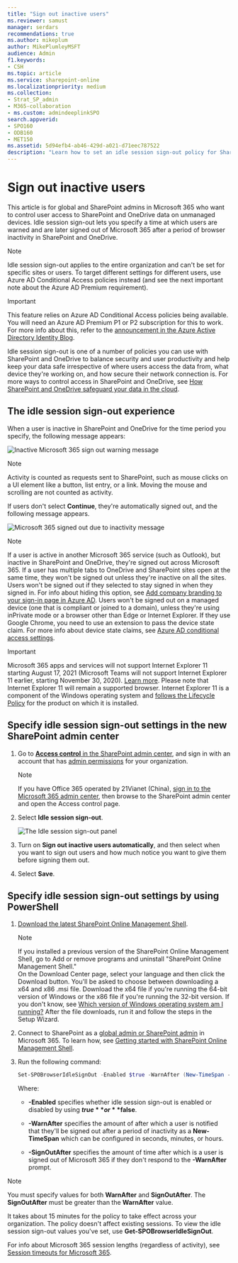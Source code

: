 ```yaml
---
title: "Sign out inactive users"
ms.reviewer: samust
manager: serdars
recommendations: true
ms.author: mikeplum
author: MikePlumleyMSFT
audience: Admin
f1.keywords:
- CSH
ms.topic: article
ms.service: sharepoint-online
ms.localizationpriority: medium
ms.collection:
- Strat_SP_admin
- M365-collaboration
- ms.custom: admindeeplinkSPO
search.appverid:
- SPO160
- ODB160
- MET150
ms.assetid: 5d94efb4-ab46-429d-a021-d71eec787522
description: "Learn how to set an idle session sign-out policy for SharePoint and OneDrive browser sessions on unmanaged devices."
---
```


# Sign out inactive users

This article is for global and SharePoint admins in Microsoft 365 who want to control user access to SharePoint and OneDrive data on unmanaged devices. Idle session sign-out lets you specify a time at which users are warned and are later signed out of Microsoft 365 after a period of browser inactivity in SharePoint and OneDrive.

> [!NOTE]
> Idle session sign-out applies to the entire organization and can't be set for specific sites or users.  To target different settings for different users, use Azure AD Conditional Access policies instead (and see the next important note about the Azure AD Premium requirement).

> [!IMPORTANT]
> This feature relies on Azure AD Conditional Access policies being available. You will need an Azure AD Premium P1 or P2 subscription for this to work. For more info about this, refer to the [announcement in the Azure Active Directory Identity Blog](https://techcommunity.microsoft.com/t5/azure-active-directory-identity/conditional-access-8220-limited-access-8221-policies-for/ba-p/245228).

Idle session sign-out is one of a number of policies you can use with SharePoint and OneDrive to balance security and user productivity and help keep your data safe irrespective of where users access the data from, what device they're working on, and how secure their network connection is. For more ways to control access in SharePoint and OneDrive, see [How SharePoint and OneDrive safeguard your data in the cloud](safeguarding-your-data.md).

## The idle session sign-out experience

When a user is inactive in SharePoint and OneDrive for the time period you specify, the following message appears:

![Inactive Microsoft 365 sign out warning message](media/80c0d10b-df78-4e3c-9df0-b94a923b3871.png)

> [!NOTE]
> Activity is counted as requests sent to SharePoint, such as mouse clicks on a UI element like a button, list entry, or a link. Moving the mouse and scrolling are not counted as activity.

If users don't select **Continue**, they're automatically signed out, and the following message appears.

![Microsoft 365 signed out due to inactivity message](media/acc48304-dacd-41db-a4b6-8702cb6afa04.png)

> [!NOTE]
> If a user is active in another Microsoft 365 service (such as Outlook), but inactive in SharePoint and OneDrive, they're signed out across Microsoft 365. If a user has multiple tabs to OneDrive and SharePoint sites open at the same time, they won't be signed out unless they're inactive on all the sites. Users won't be signed out if they selected to stay signed in when they signed in. For info about hiding this option, see [Add company branding to your sign-in page in Azure AD](/azure/active-directory/fundamentals/customize-branding). Users won't be signed out on a managed device (one that is compliant or joined to a domain), unless they're using inPrivate mode or a browser other than Edge or Internet Explorer. If they use Google Chrome, you need to use an extension to pass the device state claim. For more info about device state claims, see [Azure AD conditional access settings](/azure/active-directory/conditional-access/concept-conditional-access-conditions).

> [!IMPORTANT]
> Microsoft 365 apps and services will not support Internet Explorer 11 starting August 17, 2021 (Microsoft Teams will not support Internet Explorer 11 earlier, starting November 30, 2020). [Learn more](https://aka.ms/AA97tsw). Please note that Internet Explorer 11 will remain a supported browser. Internet Explorer 11 is a component of the Windows operating system and [follows the Lifecycle Policy](/lifecycle/faq/internet-explorer-microsoft-edge) for the product on which it is installed.

## Specify idle session sign-out settings in the new SharePoint admin center

1. Go to <a href="https://go.microsoft.com/fwlink/?linkid=2185071" target="_blank">**Access control** in the SharePoint admin center</a>, and sign in with an account that has [admin permissions](./sharepoint-admin-role.md) for your organization.

   > [!NOTE]
   > If you have Office 365 operated by 21Vianet (China), [sign in to the Microsoft 365 admin center](https://go.microsoft.com/fwlink/p/?linkid=850627), then browse to the SharePoint admin center and open the Access control page.

2. Select **Idle session sign-out**.

    ![The Idle session sign-out panel](media/idle-session-sign-out.png)

3. Turn on **Sign out inactive users automatically**, and then select when you want to sign out users and how much notice you want to give them before signing them out.

4. Select **Save**.

## Specify idle session sign-out settings by using PowerShell

1. [Download the latest SharePoint Online Management Shell](https://go.microsoft.com/fwlink/p/?LinkId=255251).

    > [!NOTE]
    > If you installed a previous version of the SharePoint Online Management Shell, go to Add or remove programs and uninstall "SharePoint Online Management Shell." <br>On the Download Center page, select your language and then click the Download button. You'll be asked to choose between downloading a x64 and x86 .msi file. Download the x64 file if you're running the 64-bit version of Windows or the x86 file if you're running the 32-bit version. If you don't know, see [Which version of Windows operating system am I running?](https://support.microsoft.com/help/13443/windows-which-operating-system) After the file downloads, run it and follow the steps in the Setup Wizard.

2. Connect to SharePoint as a [global admin or SharePoint admin](./sharepoint-admin-role.md) in Microsoft 365. To learn how, see [Getting started with SharePoint Online Management Shell](/powershell/sharepoint/sharepoint-online/connect-sharepoint-online).

3. Run the following command:

   ```PowerShell
   Set-SPOBrowserIdleSignOut -Enabled $true -WarnAfter (New-TimeSpan -Seconds 2700) -SignOutAfter (New-TimeSpan -Seconds 3600)
   ```

   Where:

   - **-Enabled** specifies whether idle session sign-out is enabled or disabled by using **$true** or **$false**.

   - **-WarnAfter** specifies the amount of after which a user is notified that they'll be signed out after a period of inactivity as a **New-TimeSpan** which can be configured in seconds, minutes, or hours.

   - **-SignOutAfter** specifies the amount of time after which is a user is signed out of Microsoft 365 if they don't respond to the **-WarnAfter** prompt.

> [!NOTE]
> You must specify values for both **WarnAfter** and **SignOutAfter**. The **SignOutAfter** must be greater than the **WarnAfter** value.
>
> It takes about 15 minutes for the policy to take effect across your organization. The policy doesn't affect existing sessions. To view the idle session sign-out values you've set, use **Get-SPOBrowserIdleSignOut**.
>
> For info about Microsoft 365 session lengths (regardless of activity), see [Session timeouts for Microsoft 365](/office365/enterprise/session-timeouts).
